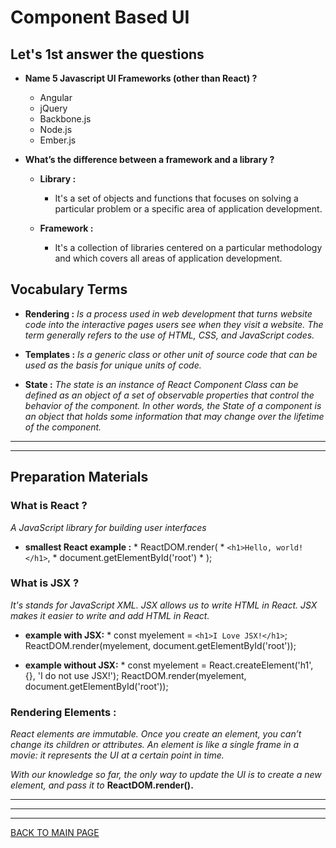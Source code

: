 # **Component Based UI**

## **Let's 1st answer the questions**

* **Name 5 Javascript UI Frameworks (other than React) ?**
  * Angular
  * jQuery
  * Backbone.js
  * Node.js
  * Ember.js

*  **What’s the difference between a framework and a library ?**
   * **Library :**
     * It's a set of objects and functions that focuses on solving a particular problem or a specific area of application development.

   * **Framework :**
     * It's a collection of libraries centered on a particular methodology and which covers all areas of application development.



## **Vocabulary Terms**

* **Rendering :**
*Is a process used in web development that turns website code into the interactive pages users see when they visit a website. The term generally refers to the use of HTML, CSS, and JavaScript codes.*

* **Templates :**
*Is a generic class or other unit of source code that can be used as the basis for unique units of code.*

* **State :**
*The state is an instance of React Component Class can be defined as an object of a set of observable properties that control the behavior of the component. In other words, the State of a component is an object that holds some information that may change over the lifetime of the component.*

***
***


## **Preparation Materials**

### **What is React ?**
*A JavaScript library for building user interfaces*


* **smallest React example :**
         * ReactDOM.render(
         * `<h1>Hello, world!</h1>`,
         * document.getElementById('root')
         * );
        
        
        
        
### **What is JSX ?**
*It's stands for JavaScript XML. JSX allows us to write HTML in React. JSX makes it easier to write and add HTML in React.*


* **example with JSX:**
        * const myelement = `<h1>I Love JSX!</h1>`;
          ReactDOM.render(myelement, document.getElementById('root'));
        
        
        
        
* **example without JSX:**
        * const myelement = React.createElement('h1', {}, 'I do not use JSX!');
          ReactDOM.render(myelement, document.getElementById('root'));
        
        
        
### **Rendering Elements :**

*React elements are immutable. Once you create an element, you can’t change its children or attributes. An element is like a single frame in a movie: it represents the UI at a certain point in time.*

*With our knowledge so far, the only way to update the UI is to create a new element, and pass it to*
 **ReactDOM.render().**
 
 
***
***
***
[BACK TO MAIN PAGE](https://github.com/farahalwahaibi/Reading-Notes/blob/main/README.md)
